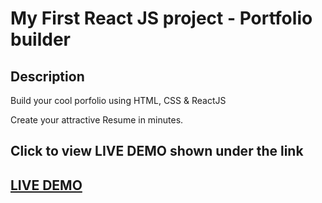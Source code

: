 # My First React JS project - Portfolio builder   

## Description
Build your cool porfolio using HTML, CSS & ReactJS

Create your attractive Resume in minutes.

## Click to view LIVE DEMO shown under the link
## <a href="https://awesome-easley-868fe2.netlify.app/">LIVE DEMO</a>

